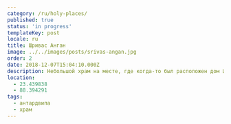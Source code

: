 ```yaml
---
category: /ru/holy-places/
published: true
status: 'in progress'
templateKey: post
locale: ru
title: Шривас Анган
image: ../../images/posts/srivas-angan.jpg
order: 2
date: 2018-12-07T15:04:10.000Z
description: Небольшой храм на месте, где когда-то был расположен дом Шривасы Тхакура
location:
  - 23.439838
  - 88.394291
tags:
  - антардвипа
  - храм
---
```

<tbd locale="ru" url="mailto:haribol@mayapur.live"></tbd>
